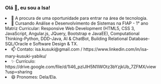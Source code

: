 ### Olá 👋, eu sou a Isa!

<!--
**isamary10/isamary10** is a ✨ _special_ ✨ repository because its `README.md` (this file) appears on your GitHub profile.


Here are some ideas to get you started:
--!>
<li> 🔭 A procura de uma oportunidade para entrar na área de tecnologia. <br>
<li> 🌱 Cursando Análise e Desenvolvimento de Sistemas na FIAP - 1° ano Matriz Curricular: Responsive Web Development (HTML5, CSS 3, JavaScript, Angular.js,        JQuery, Bootstrap e JavaEE), Computational Thinking-Python, DDD-Java, AI & ChatBot, Building Relational Database-SQL/Oracle e Software Design & TX.<br>
<li> 📫 Contato: isa.kusuki@gmail.com / https://www.linkedin.com/in/isa-mary-kusuki-yabiku/ <br>
<li> ✨ Currículo: https://drive.google.com/file/d/1I46_pzIJlH5N1IWOtz3bYzjkUb_7ZFMX/view?usp=sharing
<li> 😄 Pronomes: Dela/Ela.
